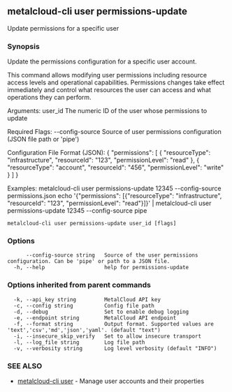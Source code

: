## metalcloud-cli user permissions-update

Update permissions for a specific user

### Synopsis

Update the permissions configuration for a specific user account.

This command allows modifying user permissions including resource access levels and
operational capabilities. Permissions changes take effect immediately and control
what resources the user can access and what operations they can perform.

Arguments:
  user_id                 The numeric ID of the user whose permissions to update

Required Flags:
  --config-source         Source of user permissions configuration (JSON file path or 'pipe')

Configuration File Format (JSON):
  {
    "permissions": [
      {
        "resourceType": "infrastructure",
        "resourceId": "123",
        "permissionLevel": "read"
      },
      {
        "resourceType": "account",
        "resourceId": "456",
        "permissionLevel": "write"
      }
    ]
  }

Examples:
  metalcloud-cli user permissions-update 12345 --config-source permissions.json
  echo '{"permissions": [{"resourceType": "infrastructure", "resourceId": "123", "permissionLevel": "read"}]}' | metalcloud-cli user permissions-update 12345 --config-source pipe

```
metalcloud-cli user permissions-update user_id [flags]
```

### Options

```
      --config-source string   Source of the user permissions configuration. Can be 'pipe' or path to a JSON file.
  -h, --help                   help for permissions-update
```

### Options inherited from parent commands

```
  -k, --api_key string         MetalCloud API key
  -c, --config string          Config file path
  -d, --debug                  Set to enable debug logging
  -e, --endpoint string        MetalCloud API endpoint
  -f, --format string          Output format. Supported values are 'text','csv','md','json','yaml'. (default "text")
  -i, --insecure_skip_verify   Set to allow insecure transport
  -l, --log_file string        Log file path
  -v, --verbosity string       Log level verbosity (default "INFO")
```

### SEE ALSO

* [metalcloud-cli user](metalcloud-cli_user.md)	 - Manage user accounts and their properties

